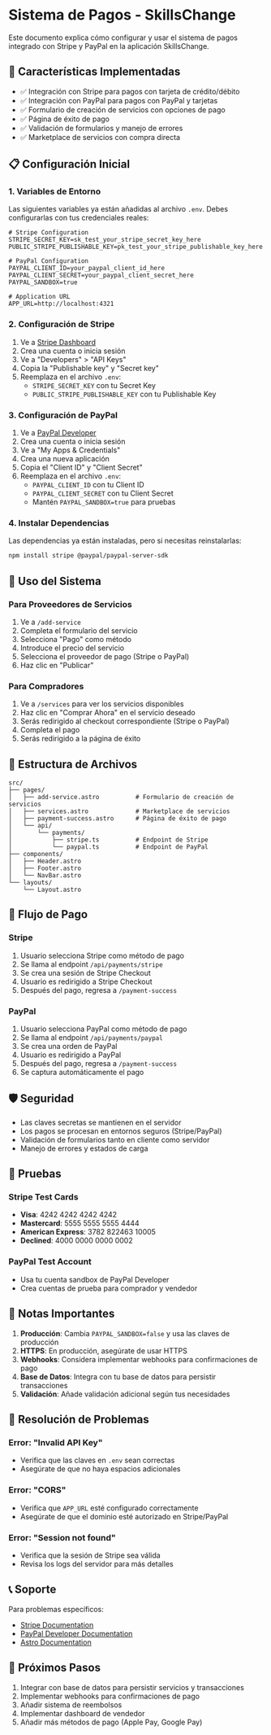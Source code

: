# Sistema de Pagos - SkillsChange

Este documento explica cómo configurar y usar el sistema de pagos integrado con Stripe y PayPal en la aplicación SkillsChange.

## 🚀 Características Implementadas

- ✅ Integración con Stripe para pagos con tarjeta de crédito/débito
- ✅ Integración con PayPal para pagos con PayPal y tarjetas
- ✅ Formulario de creación de servicios con opciones de pago
- ✅ Página de éxito de pago
- ✅ Validación de formularios y manejo de errores
- ✅ Marketplace de servicios con compra directa

## 📋 Configuración Inicial

### 1. Variables de Entorno

Las siguientes variables ya están añadidas al archivo `.env`. Debes configurarlas con tus credenciales reales:

```env
# Stripe Configuration
STRIPE_SECRET_KEY=sk_test_your_stripe_secret_key_here
PUBLIC_STRIPE_PUBLISHABLE_KEY=pk_test_your_stripe_publishable_key_here

# PayPal Configuration
PAYPAL_CLIENT_ID=your_paypal_client_id_here
PAYPAL_CLIENT_SECRET=your_paypal_client_secret_here
PAYPAL_SANDBOX=true

# Application URL
APP_URL=http://localhost:4321
```

### 2. Configuración de Stripe

1. Ve a [Stripe Dashboard](https://dashboard.stripe.com/)
2. Crea una cuenta o inicia sesión
3. Ve a "Developers" > "API Keys"
4. Copia la "Publishable key" y "Secret key"
5. Reemplaza en el archivo `.env`:
   - `STRIPE_SECRET_KEY` con tu Secret Key
   - `PUBLIC_STRIPE_PUBLISHABLE_KEY` con tu Publishable Key

### 3. Configuración de PayPal

1. Ve a [PayPal Developer](https://developer.paypal.com/)
2. Crea una cuenta o inicia sesión
3. Ve a "My Apps & Credentials"
4. Crea una nueva aplicación
5. Copia el "Client ID" y "Client Secret"
6. Reemplaza en el archivo `.env`:
   - `PAYPAL_CLIENT_ID` con tu Client ID
   - `PAYPAL_CLIENT_SECRET` con tu Client Secret
   - Mantén `PAYPAL_SANDBOX=true` para pruebas

### 4. Instalar Dependencias

Las dependencias ya están instaladas, pero si necesitas reinstalarlas:

```bash
npm install stripe @paypal/paypal-server-sdk
```

## 🔧 Uso del Sistema

### Para Proveedores de Servicios

1. Ve a `/add-service`
2. Completa el formulario del servicio
3. Selecciona "Pago" como método
4. Introduce el precio del servicio
5. Selecciona el proveedor de pago (Stripe o PayPal)
6. Haz clic en "Publicar"

### Para Compradores

1. Ve a `/services` para ver los servicios disponibles
2. Haz clic en "Comprar Ahora" en el servicio deseado
3. Serás redirigido al checkout correspondiente (Stripe o PayPal)
4. Completa el pago
5. Serás redirigido a la página de éxito

## 📁 Estructura de Archivos

```
src/
├── pages/
│   ├── add-service.astro          # Formulario de creación de servicios
│   ├── services.astro             # Marketplace de servicios
│   ├── payment-success.astro      # Página de éxito de pago
│   └── api/
│       └── payments/
│           ├── stripe.ts          # Endpoint de Stripe
│           └── paypal.ts          # Endpoint de PayPal
├── components/
│   ├── Header.astro
│   ├── Footer.astro
│   └── NavBar.astro
└── layouts/
    └── Layout.astro
```

## 🔄 Flujo de Pago

### Stripe
1. Usuario selecciona Stripe como método de pago
2. Se llama al endpoint `/api/payments/stripe`
3. Se crea una sesión de Stripe Checkout
4. Usuario es redirigido a Stripe Checkout
5. Después del pago, regresa a `/payment-success`

### PayPal
1. Usuario selecciona PayPal como método de pago
2. Se llama al endpoint `/api/payments/paypal`
3. Se crea una orden de PayPal
4. Usuario es redirigido a PayPal
5. Después del pago, regresa a `/payment-success`
6. Se captura automáticamente el pago

## 🛡️ Seguridad

- Las claves secretas se mantienen en el servidor
- Los pagos se procesan en entornos seguros (Stripe/PayPal)
- Validación de formularios tanto en cliente como servidor
- Manejo de errores y estados de carga

## 🧪 Pruebas

### Stripe Test Cards
- **Visa**: 4242 4242 4242 4242
- **Mastercard**: 5555 5555 5555 4444
- **American Express**: 3782 822463 10005
- **Declined**: 4000 0000 0000 0002

### PayPal Test Account
- Usa tu cuenta sandbox de PayPal Developer
- Crea cuentas de prueba para comprador y vendedor

## 🚨 Notas Importantes

1. **Producción**: Cambia `PAYPAL_SANDBOX=false` y usa las claves de producción
2. **HTTPS**: En producción, asegúrate de usar HTTPS
3. **Webhooks**: Considera implementar webhooks para confirmaciones de pago
4. **Base de Datos**: Integra con tu base de datos para persistir transacciones
5. **Validación**: Añade validación adicional según tus necesidades

## 🐛 Resolución de Problemas

### Error: "Invalid API Key"
- Verifica que las claves en `.env` sean correctas
- Asegúrate de que no haya espacios adicionales

### Error: "CORS"
- Verifica que `APP_URL` esté configurado correctamente
- Asegúrate de que el dominio esté autorizado en Stripe/PayPal

### Error: "Session not found"
- Verifica que la sesión de Stripe sea válida
- Revisa los logs del servidor para más detalles

## 📞 Soporte

Para problemas específicos:
- [Stripe Documentation](https://stripe.com/docs)
- [PayPal Developer Documentation](https://developer.paypal.com/docs/)
- [Astro Documentation](https://docs.astro.build/)

## 🎯 Próximos Pasos

1. Integrar con base de datos para persistir servicios y transacciones
2. Implementar webhooks para confirmaciones de pago
3. Añadir sistema de reembolsos
4. Implementar dashboard de vendedor
5. Añadir más métodos de pago (Apple Pay, Google Pay)
